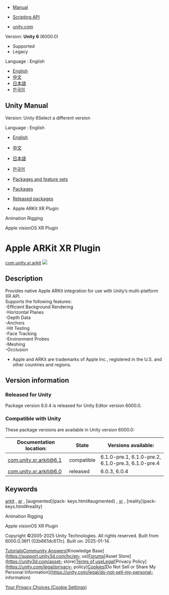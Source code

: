 [](https://docs.unity3d.com)

  * [Manual](../Manual/index.html)
  * [Scripting API](../ScriptReference/index.html)

  * [unity.com](https://unity.com/)

Version: **Unity 6** (6000.0)

  * Supported
  * Legacy

Language : English

  * [English](/Manual/com.unity.xr.arkit.html)
  * [中文](/cn/current/Manual/com.unity.xr.arkit.html)
  * [日本語](/ja/current/Manual/com.unity.xr.arkit.html)
  * [한국어](/kr/current/Manual/com.unity.xr.arkit.html)

[](https://docs.unity3d.com)

## Unity Manual

Version: Unity 6Select a different version

Language : English

  * [English](/Manual/com.unity.xr.arkit.html)
  * [中文](/cn/current/Manual/com.unity.xr.arkit.html)
  * [日本語](/ja/current/Manual/com.unity.xr.arkit.html)
  * [한국어](/kr/current/Manual/com.unity.xr.arkit.html)

  * [Packages and feature sets](PackagesList.html)
  * [Packages](Packages-all.html)
  * [Released packages](pack-safe.html)
  * Apple ARKit XR Plugin 

[](com.unity.animation.rigging.html)

Animation Rigging

[](com.unity.xr.visionos.html)

Apple visionOS XR Plugin

# Apple ARKit XR Plugin

[com.unity.xr.arkit](https://docs.unity3d.com/Packages/com.unity.xr.arkit@6.0/manual/index.html)
![](../uploads/Main/iconRel.png)

## Description

Provides native Apple ARKit integration for use with Unity’s multi-platform XR
API.  
Supports the following features:  
-Efficient Background Rendering  
-Horizontal Planes  
-Depth Data  
-Anchors  
-Hit Testing  
-Face Tracking  
-Environment Probes  
-Meshing  
-Occlusion  
  
* Apple and ARKit are trademarks of Apple Inc., registered in the U.S. and other countries and regions. 

## Version information

### Released for Unity

Package version 6.0.4 is released for Unity Editor version 6000.0.

### Compatible with Unity

These package versions are available in Unity version 6000.0:

**Documentation location:** | **State** | **Versions available:**  
---|---|---  
[com.unity.xr.arkit@6.1](https://docs.unity3d.com/Packages/com.unity.xr.arkit@6.1/manual/index.html) | compatible | 6.1.0-pre.1, 6.1.0-pre.2, 6.1.0-pre.3, 6.1.0-pre.4  
[com.unity.xr.arkit@6.0](https://docs.unity3d.com/Packages/com.unity.xr.arkit@6.0/manual/index.html) | released | 6.0.3, 6.0.4  
  
## Keywords

[arkit](pack-keys.html#arkit) , [ar](pack-keys.html#ar) , [augmented](pack-
keys.html#augmented) , [xr](pack-keys.html#xr) , [reality](pack-
keys.html#reality)

[](com.unity.animation.rigging.html)

Animation Rigging

[](com.unity.xr.visionos.html)

Apple visionOS XR Plugin

Copyright ©2005-2025 Unity Technologies. All rights reserved. Built from
6000.0.36f1 (02b661dc617c). Built on: 2025-01-14.

[Tutorials](https://learn.unity.com/)[Community
Answers](https://answers.unity3d.com)[Knowledge
Base](https://support.unity3d.com/hc/en-
us)[Forums](https://forum.unity3d.com)[Asset Store](https://unity3d.com/asset-
store)[Terms of
use](https://docs.unity3d.com/Manual/TermsOfUse.html)[Legal](https://unity.com/legal)[Privacy
Policy](https://unity.com/legal/privacy-
policy)[Cookies](https://unity.com/legal/cookie-policy)[Do Not Sell or Share
My Personal Information](https://unity.com/legal/do-not-sell-my-personal-
information)

[Your Privacy Choices (Cookie Settings)](javascript:void\(0\);)

